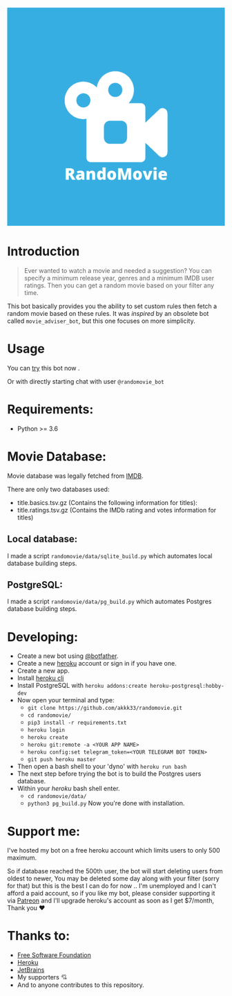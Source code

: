 ![Randomovie](randomovie/icon/logo.png "Randomovie")
# Introduction
>Ever wanted to watch a movie and needed a suggestion?
You can specify a minimum release year, genres and a minimum IMDB user ratings.
Then you can get a random movie based on your filter any time.

This bot basically provides you the ability to set custom rules then fetch a random movie based on these rules.
It was *inspired* by an obsolete bot called `movie_adviser_bot`, but this one focuses on more simplicity.

# Usage
You can [try](https://t.me/randomovie_bot) this bot now .

Or with directly starting chat with user `@randomovie_bot`


# Requirements:
- Python >= 3.6

# Movie Database:
Movie database was legally fetched from [IMDB](https://www.imdb.com/interfaces/).

There are only two databases used:
- title.basics.tsv.gz
    (Contains the following information for titles):
- title.ratings.tsv.gz (Contains the IMDb rating and votes information for titles)

## Local database:
I made a script `randomovie/data/sqlite_build.py` which automates local database building steps.

## PostgreSQL:
I made a script `randomovie/data/pg_build.py` which automates Postgres database building steps.


# Developing:
- Create a new bot using [@botfather](https://t.me/botfather).
- Create a new [heroku](https://www.heroku.com/) account or sign in if you have one.
- Create a new app.
- Install [heroku cli](https://devcenter.heroku.com/articles/heroku-cli)
- Install PostgreSQL with `heroku addons:create heroku-postgresql:hobby-dev`
- Now open your terminal and type:
    - `git clone https://github.com/akkk33/randomovie.git`
    - `cd randomovie/`
    - `pip3 install -r requirements.txt`
    - `heroku login`
    - `heroku create`
    - `heroku git:remote -a <YOUR APP NAME>`
    - `heroku config:set telegram_token=<YOUR TELEGRAM BOT TOKEN>`
    - `git push heroku master`
- Then open a bash shell to your 'dyno' with `heroku run bash`
- The next step before trying the bot is to build the Postgres users database.
- Within your *heroku* bash shell enter.
    - `cd randomovie/data/`
    - `python3 pg_build.py`
Now you're done with installation.

# Support me:
I've hosted my bot on a free heroku account which limits users to only 500 maximum.

So if database reached the 500th user, the bot will start deleting users from oldest to newer, You may be deleted some day along with your filter (sorry for that) but this is the best I can do for now ..
I'm unemployed and I can't afford a paid account, so if you like my bot, please consider supporting it via [Patreon](https://www.patreon.com/akkk33) and I'll upgrade heroku's account as soon as I get $7/month, Thank you ❤️

# Thanks to:
- [Free Software Foundation](https://www.fsf.org/)
- [Heroku](https://www.heroku.com)
- [JetBrains](https://www.jetbrains.com/)
- My supporters 💘
- And to anyone contributes to this repository.